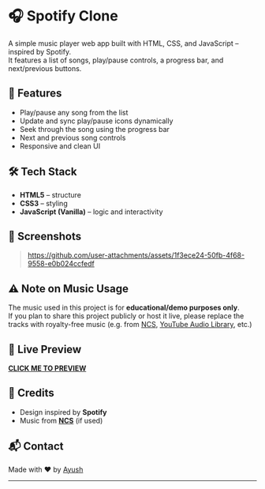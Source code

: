 # 🎧 Spotify Clone

A simple music player web app built with HTML, CSS, and JavaScript – inspired by Spotify.  
It features a list of songs, play/pause controls, a progress bar, and next/previous buttons.

## 🚀 Features

- Play/pause any song from the list  
- Update and sync play/pause icons dynamically  
- Seek through the song using the progress bar  
- Next and previous song controls  
- Responsive and clean UI

## 🛠️ Tech Stack

- **HTML5** – structure  
- **CSS3** – styling  
- **JavaScript (Vanilla)** – logic and interactivity  


## 📸 Screenshots
>  https://github.com/user-attachments/assets/1f3ece24-50fb-4f68-9558-e0b024ccfedf

## ⚠️ Note on Music Usage

The music used in this project is for **educational/demo purposes only**.  
If you plan to share this project publicly or host it live, please replace the tracks with royalty-free music (e.g. from [NCS](https://ncs.io), [YouTube Audio Library](https://www.youtube.com/audiolibrary), etc.)

## 📍 Live Preview
**[CLICK ME TO PREVIEW](https://ayushamu.github.io/spotify-clone/)**


## 🙌 Credits





- Design inspired by **Spotify**
- Music from **[NCS](https://ncs.io)** (if used)

## 📬 Contact

Made with ❤️ by [Ayush](https://github.com/ayushamu)

---



